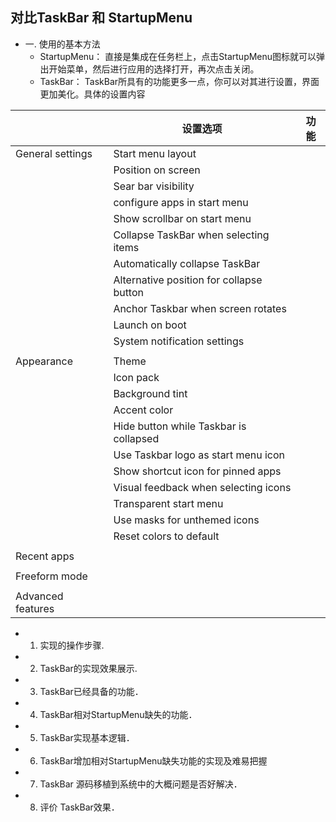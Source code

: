 ## 对比TaskBar 和 StartupMenu
  - 一. 使用的基本方法
    - StartupMenu： 直接是集成在任务栏上，点击StartupMenu图标就可以弹出开始菜单，然后进行应用的选择打开，再次点击关闭。
    - TaskBar： TaskBar所具有的功能更多一点，你可以对其进行设置，界面更加美化。具体的设置内容  
    
||设置选项|功能|
|---|---|---|
|General settings|Start menu layout||
||Position on screen||
||Sear bar visibility||
||configure apps in start menu||
||Show scrollbar on start menu||
||Collapse TaskBar when selecting items||
||Automatically collapse TaskBar||
||Alternative position for collapse button||
||Anchor Taskbar when screen rotates||
||Launch on boot||
||System notification settings||
||||
|Appearance|Theme||
||Icon pack||
||Background tint||
||Accent color||
||Hide button while Taskbar is collapsed||
||Use Taskbar logo as start menu icon||
||Show shortcut icon for pinned apps||
||Visual feedback when selecting icons||
||Transparent start menu||
||Use masks for unthemed icons||
||Reset colors to default||
||||
|Recent apps|||
||||
|Freeform mode|||
||||
|Advanced features|||
    
  - 1. 实现的操作步骤.
  - 2. TaskBar的实现效果展示.
  - 3. TaskBar已经具备的功能．
  - 4. TaskBar相对StartupMenu缺失的功能．
  - 5. TaskBar实现基本逻辑．
  - 6. TaskBar增加相对StartupMenu缺失功能的实现及难易把握
  - 7. TaskBar 源码移植到系统中的大概问题是否好解决．
  - 8. 评价 TaskBar效果．
